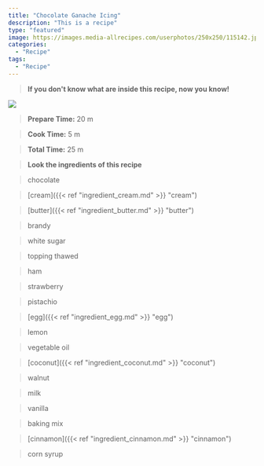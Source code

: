 ```yaml
---
title: "Chocolate Ganache Icing"
description: "This is a recipe"
type: "featured"
image: https://images.media-allrecipes.com/userphotos/250x250/115142.jpg
categories: 
  - "Recipe"
tags: 
  - "Recipe"
---
```



>**If you don't know what are inside this recipe, now you know!**

![](../images/Recipes-Banner.jpg)
> **Prepare Time:** 20 m


> **Cook Time:** 5 m


> **Total Time:** 25 m

> **Look the ingredients of this recipe**

> chocolate

> [cream]({{< ref "ingredient_cream.md" >}} "cream")

> [butter]({{< ref "ingredient_butter.md" >}} "butter")

> brandy

> white sugar

> topping thawed

> ham

> strawberry

> pistachio

> [egg]({{< ref "ingredient_egg.md" >}} "egg")

> lemon

> vegetable oil

> [coconut]({{< ref "ingredient_coconut.md" >}} "coconut")

> walnut

> milk

> vanilla

> baking mix

> [cinnamon]({{< ref "ingredient_cinnamon.md" >}} "cinnamon")

> corn syrup

